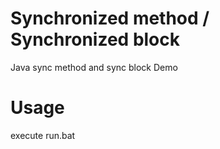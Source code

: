 Synchronized method / Synchronized block
======
Java sync method and sync block Demo


Usage
======
execute run.bat